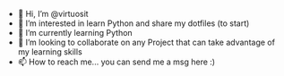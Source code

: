 - 👋 Hi, I’m @virtuosit
- 👀 I’m interested in learn Python and share my dotfiles (to start)
- 🌱 I’m currently learning Python
- 💞️ I’m looking to collaborate on any Project that can take advantage of my learning skills
- 📫 How to reach me... you can send me a msg here :)

<!---
virtuosit/virtuosit is a ✨ special ✨ repository because its `README.md` (this file) appears on your GitHub profile.
You can click the Preview link to take a look at your changes.
--->
